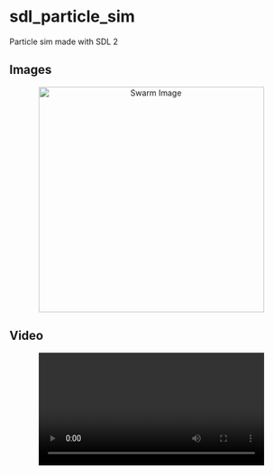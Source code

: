# sdl_particle_sim
Particle sim made with SDL 2

## Images

<div align="center">
  <img src="images/swarm.jpg" alt="Swarm Image" width="400"/>
</div>

## Video

<div align="center">
  <video width="400" controls>
    <source src="images/screen_record.mp4" type="video/mp4">
  </video>
</div>
